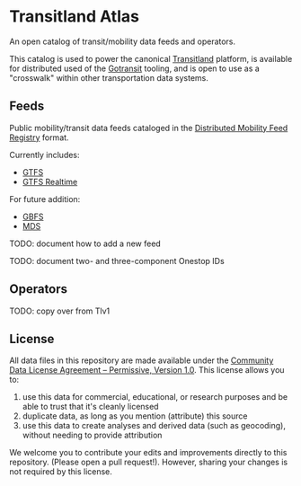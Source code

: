 # Transitland Atlas

An open catalog of transit/mobility data feeds and operators.

This catalog is used to power the canonical [Transitland](https://transit.land) platform, is available for distributed used of the [Gotransit](https://github.com/interline-io/gotransit) tooling, and is open to use as a "crosswalk" within other transportation data systems.

## Feeds

Public mobility/transit data feeds cataloged in the [Distributed Mobility Feed Registry](https://github.com/transitland/distributed-mobility-feed-registry) format.

Currently includes:

- [GTFS](https://gtfs.org/reference/static)
- [GTFS Realtime](https://gtfs.org/reference/realtime/v2/)

For future addition:

- [GBFS](https://github.com/NABSA/gbfs)
- [MDS](https://github.com/openmobilityfoundation/mobility-data-specification)

TODO: document how to add a new feed

TODO: document two- and three-component Onestop IDs

## Operators

TODO: copy over from Tlv1

## License

All data files in this repository are made available under the [Community Data License Agreement – Permissive, Version 1.0](LICENSE.txt). This license allows you to:

1. use this data for commercial, educational, or research purposes and be able to trust that it's cleanly licensed
2. duplicate data, as long as you mention (attribute) this source
3. use this data to create analyses and derived data (such as geocoding), without needing to provide attribution

We welcome you to contribute your edits and improvements directly to this repository. (Please open a pull request!). However, sharing your changes is not required by this license.

